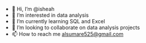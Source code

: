- 👋 Hi, I’m @isheah
- 👀 I’m interested in data analysis
- 🌱 I’m currently learning SQL and Excel
- 💞️ I’m looking to collaborate on data analysis projects
- 📫 How to reach me alsumare525@gmail.com

<!---
isheah/isheah is a ✨ special ✨ repository because its `README.md` (this file) appears on your GitHub profile.
You can click the Preview link to take a look at your changes.
--->
